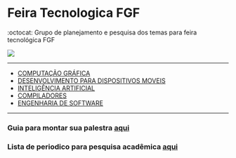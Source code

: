# Feira Tecnologica FGF
:octocat: Grupo de planejamento e pesquisa dos temas para feira tecnológica FGF 

![](http://www.fgf.edu.br/wp-content/uploads/2018/02/BANNER-FEIRA-TECNOLOGICA-02.png)

---

- [COMPUTAÇÃO GRÁFICA](cg/README.md)
- [DESENVOLVIMENTO PARA DISPOSITIVOS MOVEIS](dpdm/README.md)
- [INTELIGÊNCIA ARTIFICIAL](ia/README.md)
- [COMPILADORES](comp/README.md)
- [ENGENHARIA DE SOFTWARE](eds/README.md)

---

### Guia para montar sua palestra [aqui](talk.md)

### Lista de periodico para pesquisa acadêmica [aqui](periodico.md)


